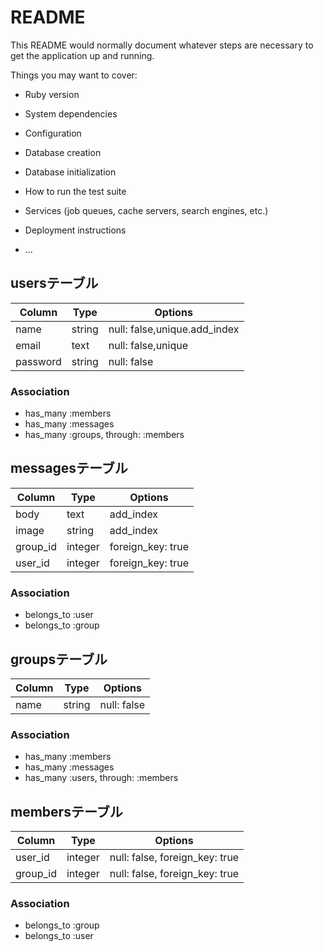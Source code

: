 # README

This README would normally document whatever steps are necessary to get the
application up and running.

Things you may want to cover:

* Ruby version

* System dependencies

* Configuration

* Database creation

* Database initialization

* How to run the test suite

* Services (job queues, cache servers, search engines, etc.)

* Deployment instructions

* ...

## usersテーブル

|Column|Type|Options|
|------|----|-------|
|name|string|null: false,unique.add_index|
|email|text|null: false,unique|
|password|string|null: false|

### Association
- has_many :members
- has_many :messages
- has_many :groups, through: :members



## messagesテーブル

|Column|Type|Options|
|------|----|-------|
|body|text|add_index|
|image|string|add_index|
|group_id|integer|foreign_key: true|
|user_id|integer|foreign_key: true|


### Association
- belongs_to :user
- belongs_to :group



## groupsテーブル


|Column|Type|Options|
|------|----|-------|
|name|string|null: false|

### Association
- has_many :members
- has_many :messages
- has_many :users, through: :members



## membersテーブル

|Column|Type|Options|
|------|----|-------|
|user_id|integer|null: false, foreign_key: true|
|group_id|integer|null: false, foreign_key: true|

### Association
- belongs_to :group
- belongs_to :user
